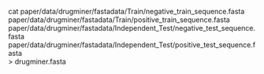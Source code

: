 cat paper/data/drugminer/fastadata/Train/negative_train_sequence.fasta \
    paper/data/drugminer/fastadata/Train/positive_train_sequence.fasta \
    paper/data/drugminer/fastadata/Independent_Test/negative_test_sequence.fasta \
    paper/data/drugminer/fastadata/Independent_Test/positive_test_sequence.fasta \
    > drugminer.fasta
